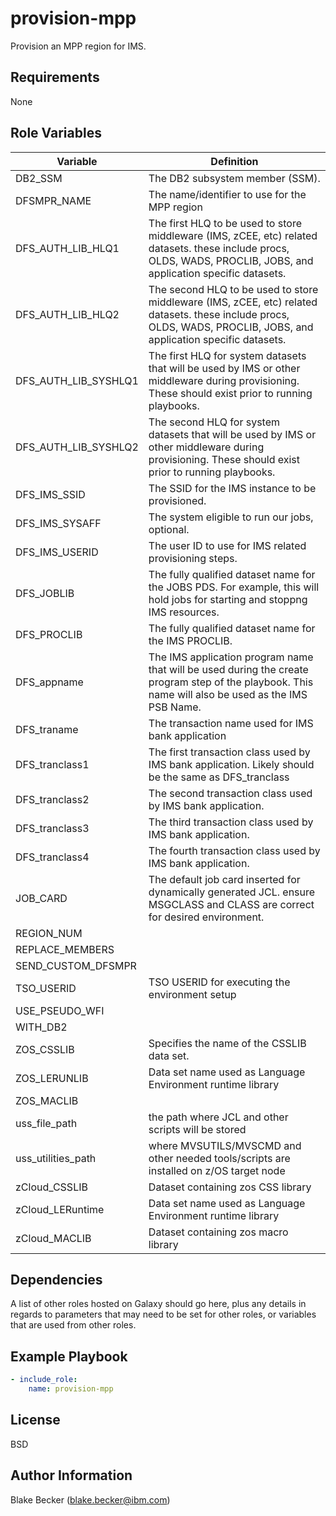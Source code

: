 provision-mpp
=========

Provision an MPP region for IMS.

Requirements
------------

None

Role Variables
--------------

| Variable                       | Definition                                                                                                                                                          |
|--------------------------------|---------------------------------------------------------------------------------------------------------------------------------------------------------------------|
| DB2_SSM                        | The DB2 subsystem member (SSM).                                                                                                                                     |
| DFSMPR_NAME                    | The name/identifier to use for the MPP region                                                                                                                       |
| DFS_AUTH_LIB_HLQ1              | The first HLQ to be used to store middleware (IMS, zCEE, etc) related datasets. these include procs, OLDS, WADS, PROCLIB, JOBS, and application specific datasets.  |
| DFS_AUTH_LIB_HLQ2              | The second HLQ to be used to store middleware (IMS, zCEE, etc) related datasets. these include procs, OLDS, WADS, PROCLIB, JOBS, and application specific datasets. |
| DFS_AUTH_LIB_SYSHLQ1           | The first HLQ for system datasets that will be used by IMS or other middleware during provisioning. These should exist prior to running playbooks.                  |
| DFS_AUTH_LIB_SYSHLQ2           | The second HLQ for system datasets that will be used by IMS or other middleware during provisioning. These should exist prior to running playbooks.                 |
| DFS_IMS_SSID                   | The SSID for the IMS instance to be provisioned.                                                                                                                    |
| DFS_IMS_SYSAFF                 | The system eligible to run our jobs, optional.                                                                                                                      |
| DFS_IMS_USERID                 | The user ID to use for IMS related provisioning steps.                                                                                                              |
| DFS_JOBLIB                     | The fully qualified dataset name for the JOBS PDS. For example, this will hold jobs for starting and stoppng IMS resources.                                         |
| DFS_PROCLIB                    | The fully qualified dataset name for the IMS PROCLIB.                                                                                                               |
| DFS_appname                    | The IMS application program name that will be used during the create program step of the playbook. This name will also be used as the IMS PSB Name.                 |
| DFS_traname                    | The transaction name used for IMS bank application                                                                                                                  |
| DFS_tranclass1                 | The first transaction class used by IMS bank application. Likely should be the same as DFS_tranclass                                                                |
| DFS_tranclass2                 | The second transaction class used by IMS bank application.                                                                                                          |
| DFS_tranclass3                 | The third transaction class used by IMS bank application.                                                                                                           |
| DFS_tranclass4                 | The fourth transaction class used by IMS bank application.                                                                                                          |
| JOB_CARD                       | The default job card inserted for dynamically generated JCL. ensure MSGCLASS and CLASS are correct for desired environment.                                         |
| REGION_NUM                     |                                                                                                                                                                     |
| REPLACE_MEMBERS                |                                                                                                                                                                     |
| SEND_CUSTOM_DFSMPR             |                                                                                                                                                                     |
| TSO_USERID                     | TSO USERID for executing the environment setup                                                                                                                      |
| USE_PSEUDO_WFI                 |                                                                                                                                                                     |
| WITH_DB2                       |                                                                                                                                                                     |
| ZOS_CSSLIB                     | Specifies the name of the CSSLIB data set.                                                                                                                          |
| ZOS_LERUNLIB                   | Data set name used as Language Environment runtime library                                                                                                          |
| ZOS_MACLIB                     |                                                                                                                                                                     |
| uss_file_path                  | the path where JCL and other scripts will be stored                                                                                                                 |
| uss_utilities_path             | where MVSUTILS/MVSCMD and other needed tools/scripts are installed on z/OS target node                                                                              |
| zCloud_CSSLIB                  | Dataset containing zos CSS library                                                                                                                                  |
| zCloud_LERuntime               | Data set name used as Language Environment runtime library                                                                                                          |
| zCloud_MACLIB                  | Dataset containing zos macro library                                                                                                                                |

Dependencies
------------

A list of other roles hosted on Galaxy should go here, plus any details in regards to parameters that may need to be set for other roles, or variables that are used from other roles.

Example Playbook
----------------

```yaml
- include_role:
    name: provision-mpp
```

License
-------

BSD

Author Information
------------------

Blake Becker (blake.becker@ibm.com)